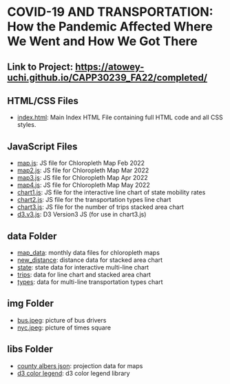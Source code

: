 # COVID-19 AND TRANSPORTATION: How the Pandemic Affected Where We Went and How We Got There

## Link to Project: https://atowey-uchi.github.io/CAPP30239_FA22/completed/

## HTML/CSS Files

- [index.html](https://github.com/atowey-uchi/CAPP30239_FA22/blob/main/completed/index.html): Main Index HTML File containing full HTML code and all CSS styles.

## JavaScript Files
- [map.js](https://github.com/atowey-uchi/CAPP30239_FA22/blob/main/completed/map.js): JS file for Chloropleth Map Feb 2022
- [map2.js](https://github.com/atowey-uchi/CAPP30239_FA22/blob/main/completed/map2.js): JS file for Chloropleth Map Mar 2022
- [map3.js](https://github.com/atowey-uchi/CAPP30239_FA22/blob/main/completed/map3.js): JS file for Chloropleth Map Apr 2022
- [map4.js](https://github.com/atowey-uchi/CAPP30239_FA22/blob/main/completed/map4.js): JS file for Chloropleth Map May 2022
- [chart1.js](https://github.com/atowey-uchi/CAPP30239_FA22/blob/main/completed/chart1.js): JS file for the interactive line chart of state mobility rates
- [chart2.js](https://github.com/atowey-uchi/CAPP30239_FA22/blob/main/completed/chart2.js): JS file for the transportation types line chart
- [chart3.js](https://github.com/atowey-uchi/CAPP30239_FA22/blob/main/completed/chart3.js): JS file for the number of trips stacked area chart
- [d3.v3.js](https://github.com/atowey-uchi/CAPP30239_FA22/blob/main/completed/d3.v3.js): D3 Version3 JS (for use in chart3.js)

## data Folder
- [map_data](https://github.com/atowey-uchi/CAPP30239_FA22/tree/main/completed/data/map_data): monthly data files for chloropleth maps
- [new_distance](https://github.com/atowey-uchi/CAPP30239_FA22/blob/main/completed/data/new_distance.csv): distance data for stacked area chart
- [state](https://github.com/atowey-uchi/CAPP30239_FA22/blob/main/completed/data/state.tsv): state data for interactive multi-line chart
- [trips](https://github.com/atowey-uchi/CAPP30239_FA22/blob/main/completed/data/trips.csv): data for line chart and stacked area chart
- [types](https://github.com/atowey-uchi/CAPP30239_FA22/blob/main/completed/data/types.csv): data for multi-line transportation types chart

## img Folder
- [bus.jpeg](https://github.com/atowey-uchi/CAPP30239_FA22/blob/main/completed/img/bus.jpeg): picture of bus drivers
- [nyc.jpeg](https://github.com/atowey-uchi/CAPP30239_FA22/blob/main/completed/img/nyc.jpeg): picture of times square

## libs Folder
- [county albers json](https://github.com/atowey-uchi/CAPP30239_FA22/blob/main/completed/libs/counties-albers-10m.json): projection data for maps
- [d3 color legend](https://github.com/atowey-uchi/CAPP30239_FA22/blob/main/completed/libs/d3-color-legend.js): d3 color legend library
